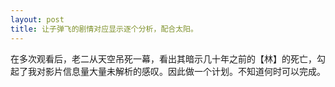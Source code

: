 ```yaml
---
layout: post
title: 让子弹飞的剧情对应显示逐个分析，配合太阳。
---
```

在多次观看后，老二从天空吊死一幕，看出其暗示几十年之前的【林】的死亡，勾起了我对影片信息量大量未解析的感叹。因此做一个计划。不知道何时可以完成。